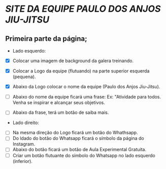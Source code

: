 # _SITE DA EQUIPE PAULO DOS ANJOS JIU-JITSU_

## Primeira parte da página;

* Lado esquerdo:

- [x] Colocar uma imagem de background da galera treinando.
- [x] Colocar a Logo da equipe (flutuando) na parte superior esquerda (pequena).
- [x] Abaixo da Logo  colocar o nome da equipe (Paulo dos Anjos Jiu-Jitsu).
- [ ] Abaixo do nome da equipe ficará uma frase: Ex: "Atividade para todos. 
    Venha  se inspirar e alcançar seus objetivos.
- [ ] Abaixo da frase, terá um botão de saiba mais.


* Lado direito:

- [ ] Na mesma direção do Logo ficará um botão do Whathsapp.
- [ ] Do ldado do botão do Whatsapp ficará o símbolo da página do Instagram.
- [ ] Abaixo do botão ficará um botão de Aula Experimental Gratuita.
- [ ] Criar um botão flutuante do símbolo do Whatsapp no lado esquerdo (inferior).